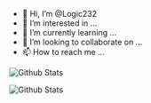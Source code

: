 - 👋 Hi, I’m @Logic232
- 👀 I’m interested in ...
- 🌱 I’m currently learning ...
- 💞️ I’m looking to collaborate on ...
- 📫 How to reach me ...

<!---
Logic232/Logic232 is a ✨ special ✨ repository because its `README.md` (this file) appears on your GitHub profile.
You can click the Preview link to take a look at your changes.
--->

![Github Stats](https://github-readme-stats.vercel.app/api?username=Logic232&theme=onedark)

![Github Stats](http://github-readme-streak-stats.herokuapp.com?user=Logic232&theme=merko&amp;date_format=M%20j%5B%2C%20Y%5D)



 
